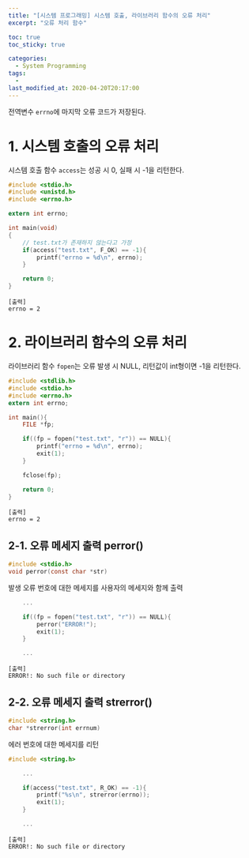 ```yaml
---
title: "[시스템 프로그래밍] 시스템 호출, 라이브러리 함수의 오류 처리"
excerpt: "오류 처리 함수"

toc: true
toc_sticky: true

categories:
  - System Programming
tags:
  - 
last_modified_at: 2020-04-20T20:17:00
---
```


전역변수 `errno`에 마지막 오류 코드가 저장된다.

# 1. 시스템 호출의 오류 처리

시스템 호출 함수 `access`는 성공 시 0, 실패 시 -1을 리턴한다.

```c
#include <stdio.h>
#include <unistd.h>
#include <errno.h>

extern int errno;

int main(void)
{
    // test.txt가 존재하지 않는다고 가정
    if(access("test.txt", F_OK) == -1){
        printf("errno = %d\n", errno);
    }

    return 0;
}
```
    [출력]
    errno = 2

# 2. 라이브러리 함수의 오류 처리

라이브러리 함수 `fopen`는 오류 발생 시 NULL, 리턴값이 int형이면 -1을 리턴한다.

```c
#include <stdlib.h>
#include <stdio.h>
#include <errno.h>
extern int errno;

int main(){
    FILE *fp;

    if((fp = fopen("test.txt", "r")) == NULL){
        printf("errno = %d\n", errno);
        exit(1);
    }

    fclose(fp);

    return 0;
}
```
    [출력]
    errno = 2

## 2-1. 오류 메세지 출력 perror()

```c
#include <stdio.h>
void perror(const char *str)
```
발생 오류 번호에 대한 메세지를 사용자의 메세지와 함께 출력
```c
    ...

    if((fp = fopen("test.txt", "r")) == NULL){
        perror("ERROR!");
        exit(1);
    }

    ...
```
    [출력]
    ERROR!: No such file or directory

## 2-2. 오류 메세지 출력 strerror()

```c
#include <string.h>
char *strerror(int errnum)
```
에러 번호에 대한 메세지를 리턴
```c
#include <string.h>

    ...

    if(access("test.txt", R_OK) == -1){
        printf("%s\n", strerror(errno));
        exit(1);
    }

    ...
```
    [출력]
    ERROR!: No such file or directory
